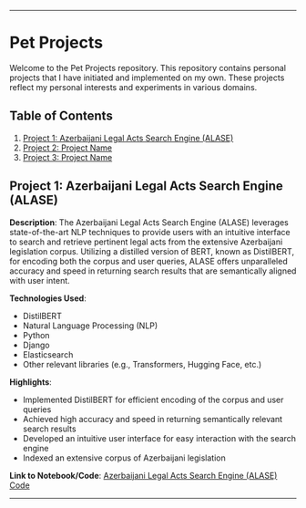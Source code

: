 ---

# Pet Projects

Welcome to the Pet Projects repository. This repository contains personal projects that I have initiated and implemented on my own. These projects reflect my personal interests and experiments in various domains.

## Table of Contents

1. [Project 1: Azerbaijani Legal Acts Search Engine (ALASE)](#project-1-azerbaijani-legal-acts-search-engine-alase)
2. [Project 2: Project Name](#project-2-project-name)
3. [Project 3: Project Name](#project-3-project-name)

## Project 1: Azerbaijani Legal Acts Search Engine (ALASE)

**Description**: The Azerbaijani Legal Acts Search Engine (ALASE) leverages state-of-the-art NLP techniques to provide users with an intuitive interface to search and retrieve pertinent legal acts from the extensive Azerbaijani legislation corpus. Utilizing a distilled version of BERT, known as DistilBERT, for encoding both the corpus and user queries, ALASE offers unparalleled accuracy and speed in returning search results that are semantically aligned with user intent.

**Technologies Used**: 
- DistilBERT
- Natural Language Processing (NLP)
- Python
- Django
- Elasticsearch
- Other relevant libraries (e.g., Transformers, Hugging Face, etc.)

**Highlights**:
- Implemented DistilBERT for efficient encoding of the corpus and user queries
- Achieved high accuracy and speed in returning semantically relevant search results
- Developed an intuitive user interface for easy interaction with the search engine
- Indexed an extensive corpus of Azerbaijani legislation

**Link to Notebook/Code**: [Azerbaijani Legal Acts Search Engine (ALASE) Code](https://github.com/GasimV/Pet_Projects/tree/master/NLP%20Semantic-Search)

---